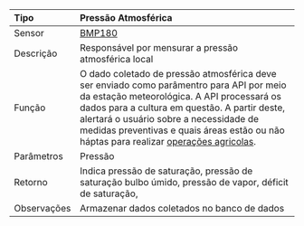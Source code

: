 | Tipo | Pressão Atmosférica |
| :--- | :--- |
| Sensor | [BMP180](/bmp180.md) |
| Descrição | Responsável por mensurar a pressão atmosférica local |
| Função | O dado coletado de pressão atmosférica deve ser enviado como parâmentro para API por meio da estação meteorológica. A API processará os dados para a cultura em questão. A partir deste, alertará o usuário sobre a necessidade de medidas preventivas e quais áreas estão ou não háptas para realizar [operações agricolas](/operacoes-agricolas.md). |
| Parâmetros | Pressão  |
| Retorno | Indica pressão de saturação, pressão de saturação bulbo úmido, pressão de vapor, déficit de saturação,   |
| Observações | Armazenar dados coletados no banco de dados |



